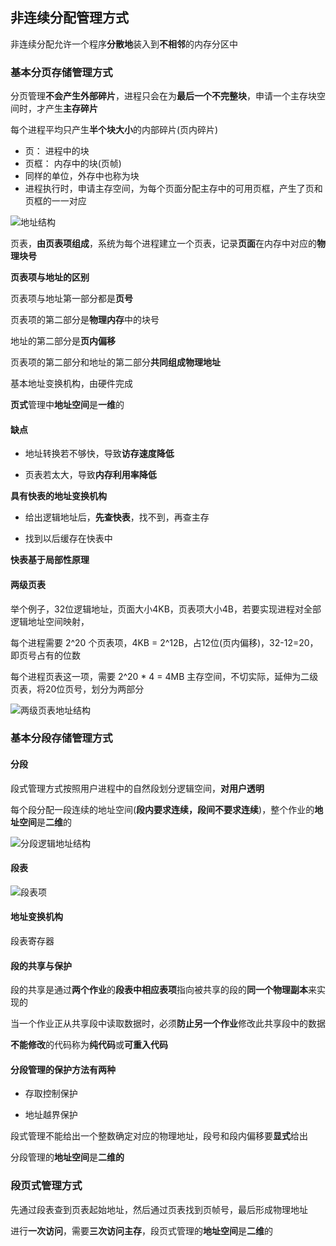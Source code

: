 ## 非连续分配管理方式

非连续分配允许一个程序**分散地**装入到**不相邻**的内存分区中

### 基本分页存储管理方式

分页管理**不会产生外部碎片**，进程只会在为**最后一个不完整块**，申请一个主存块空间时，才产生**主存碎片**

每个进程平均只产生**半个块大小**的内部碎片(页内碎片)

- 页： 进程中的块
- 页框： 内存中的块(页帧)
- 同样的单位，外存中也称为块
- 进程执行时，申请主存空间，为每个页面分配主存中的可用页框，产生了页和页框的一一对应

![地址结构](https://github.com/YC-L/Postgraduate-examination/blob/Operating-System/imgs/%E5%9C%B0%E5%9D%80%E7%BB%93%E6%9E%84.png "地址结构")

页表，**由页表项组成**，系统为每个进程建立一个页表，记录**页面**在内存中对应的**物理块号**

**页表项与地址的区别**

页表项与地址第一部分都是**页号**

页表项的第二部分是**物理内存**中的块号

地址的第二部分是**页内偏移**

页表项的第二部分和地址的第二部分**共同组成物理地址**

基本地址变换机构，由硬件完成

**页式**管理中**地址空间**是**一维**的

#### 缺点

- 地址转换若不够快，导致**访存速度降低**

- 页表若太大，导致**内存利用率降低**

**具有快表的地址变换机构**

- 给出逻辑地址后，**先查快表**，找不到，再查主存

- 找到以后缓存在快表中

**快表基于局部性原理**

#### 两级页表

举个例子，32位逻辑地址，页面大小4KB，页表项大小4B，若要实现进程对全部逻辑地址空间映射，

每个进程需要 2^20 个页表项，4KB = 2^12B，占12位(页内偏移)，32-12=20，即页号占有的位数

每个进程页表这一项，需要 2^20 * 4 = 4MB 主存空间，不切实际，延伸为二级页表，将20位页号，划分为两部分

![两级页表地址结构](https://github.com/YC-L/Postgraduate-examination/blob/Operating-System/imgs/%E4%B8%A4%E7%BA%A7%E9%A1%B5%E8%A1%A8%E5%9C%B0%E5%9D%80%E7%BB%93%E6%9E%84.png "两级页表地址结构")

### 基本分段存储管理方式

#### 分段

段式管理方式按照用户进程中的自然段划分逻辑空间，**对用户透明**

每个段分配一段连续的地址空间(**段内要求连续，段间不要求连续**)，整个作业的**地址空间**是**二维**的

![分段逻辑地址结构](https://github.com/YC-L/Postgraduate-examination/blob/Operating-System/imgs/分段逻辑地址结构.png "分段逻辑地址结构")

#### 段表

![段表项](https://github.com/YC-L/Postgraduate-examination/blob/Operating-System/imgs/%E6%AE%B5%E8%A1%A8%E9%A1%B9.png "段表项")

#### 地址变换机构

段表寄存器

#### 段的共享与保护

段的共享是通过**两个作业**的**段表中相应表项**指向被共享的段的**同一个物理副本**来实现的

当一个作业正从共享段中读取数据时，必须**防止另一个作业**修改此共享段中的数据

**不能修改**的代码称为**纯代码**或**可重入代码**

#### 分段管理的保护方法有两种

- 存取控制保护

- 地址越界保护

段式管理不能给出一个整数确定对应的物理地址，段号和段内偏移要**显式**给出

分段管理的**地址空间**是**二维的**

### 段页式管理方式

先通过段表查到页表起始地址，然后通过页表找到页帧号，最后形成物理地址

进行**一次访问**，需要**三次访问主存**，段页式管理的**地址空间**是**二维**的








